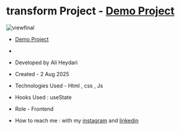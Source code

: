 # transform Project - [Demo Project](https://aliheydarii.github.io/ToDoList/)

![viewfinal](https://github.com/user-attachments/assets/e3cbcbcb-78ef-49ff-a91f-aa035fbf7785)

- [Demo Project](https://aliheydarii.github.io/ToDoList/)
- 
- Developed by Ali Heydari

- Created - 2 Aug 2025

- Technologies Used - Html , css , Js

- Hooks Used : useState 

- Role - Frontend

- How to reach me : with my [instagram](https://www.instagram.com/alifront_com/) and [linkedin](https://www.linkedin.com/in/ali-heydari-3567b2191/)
